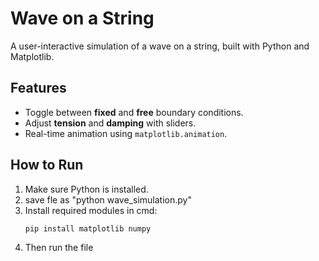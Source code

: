# Wave on a String

A user-interactive simulation of a wave on a string, built with Python and Matplotlib.

## Features
- Toggle between **fixed** and **free** boundary conditions.
- Adjust **tension** and **damping** with sliders.
- Real-time animation using `matplotlib.animation`.

## How to Run
1. Make sure Python is installed.
2. save fle as "python wave_simulation.py"
3. Install required modules in cmd:
   ```bash
   pip install matplotlib numpy

4. Then run the file
